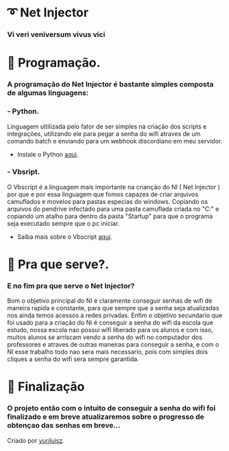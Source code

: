 
# 	:curly_loop: **Net Injector**

### **Vi veri veniversum vivus vici**


# :page_facing_up: Programação.

### A programação do Net Injector é bastante simples composta de algumas linguagens:

### - Python.
Linguagem ultilizada pelo fator de ser simples na criação dos scripts e integrações, utilizando ele para pegar a senha do wifi atraves de um comando batch e enviando para um webhook discordiano em meu servidor.

* Instale o Python [aqui](https://www.python.org/downloads/).

### - Vbsript.
O Vbscript é a linguagem mais importante na crianção do NI ( Net Injector ) por que e por essa linguagem que fomos capazes de criar arquivos camuflados e movelos para pastas especias do windows.
Copiando os arquivos do pendrive infectado para uma pasta camuflada criada no "C:\" e copiando um atalho para dentro da pasta "Startup" para que o programa seja executado sempre que o pc iniciar.

* Saiba mais sobre o Vbscript [aqui](https://pt.wikipedia.org/wiki/VBScript).

# :triangular_flag_on_post: Pra que serve?.

### E no fim pra que serve o Net Injector?

Bom o objetivo principal do NI é claramente conseguir senhas de wifi de maneira rapida e constante, para que sempre que a senha seja atualizadas nos ainda temos acessos a redes privadas.
Enfim o objetivo secundario que foi usado para a criação do Ni é conseguir a senha do wifi da escola que estudo, nossa escola nao possui wifi liberado para os alunos e com isso, muitos
alunos se arriscam vendo a senha do wifi no computador dos professores e atraves de outras maneiras para conseguir a senha, e com o NI esse trabalho todo nao sera mais necessario, pois com simples
dois cliques a senha do wifi sera sempre garantida.

# :pushpin: Finalização
### O projeto então com o intuito de conseguir a senha do wifi foi finalizado e em breve atualizaremos sobre o progresso de obtençao das senhas em breve...

Criado por [yuriluisz](github.com/yuriluisz).
